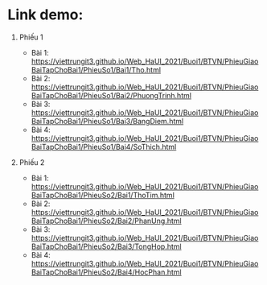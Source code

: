 # Link demo:

1. Phiếu 1
    * Bài 1: https://viettrungit3.github.io/Web_HaUI_2021/Buoi1/BTVN/PhieuGiaoBaiTapChoBai1/PhieuSo1/Bai1/Tho.html
    * Bài 2: https://viettrungit3.github.io/Web_HaUI_2021/Buoi1/BTVN/PhieuGiaoBaiTapChoBai1/PhieuSo1/Bai2/PhuongTrinh.html
    * Bài 3: https://viettrungit3.github.io/Web_HaUI_2021/Buoi1/BTVN/PhieuGiaoBaiTapChoBai1/PhieuSo1/Bai3/BangDiem.html
    * Bài 4: https://viettrungit3.github.io/Web_HaUI_2021/Buoi1/BTVN/PhieuGiaoBaiTapChoBai1/PhieuSo1/Bai4/SoThich.html

1. Phiếu 2
    * Bài 1: https://viettrungit3.github.io/Web_HaUI_2021/Buoi1/BTVN/PhieuGiaoBaiTapChoBai1/PhieuSo2/Bai1/ThoTim.html
    * Bài 2: https://viettrungit3.github.io/Web_HaUI_2021/Buoi1/BTVN/PhieuGiaoBaiTapChoBai1/PhieuSo2/Bai2/PhanUng.html
    * Bài 3: https://viettrungit3.github.io/Web_HaUI_2021/Buoi1/BTVN/PhieuGiaoBaiTapChoBai1/PhieuSo2/Bai3/TongHop.html
    * Bài 4: https://viettrungit3.github.io/Web_HaUI_2021/Buoi1/BTVN/PhieuGiaoBaiTapChoBai1/PhieuSo2/Bai4/HocPhan.html